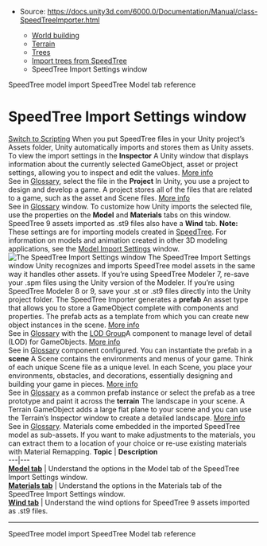 * Source: https://docs.unity3d.com/6000.0/Documentation/Manual/class-SpeedTreeImporter.html

  * [World building](https://docs.unity3d.com/6000.0/Documentation/Manual/CreatingEnvironments.html)
  * [Terrain](https://docs.unity3d.com/6000.0/Documentation/Manual/script-Terrain.html)
  * [Trees](https://docs.unity3d.com/6000.0/Documentation/Manual/terrain-Trees-Landing.html)
  * [Import trees from SpeedTree](https://docs.unity3d.com/6000.0/Documentation/Manual/SpeedTree-landing.html)
  * SpeedTree Import Settings window


[](https://docs.unity3d.com/6000.0/Documentation/Manual/SpeedTree.html)
SpeedTree model import
[](https://docs.unity3d.com/6000.0/Documentation/Manual/SpeedTreeImporter-Model.html)
SpeedTree Model tab reference
# SpeedTree Import Settings window
[Switch to Scripting](https://docs.unity3d.com/6000.0/Documentation/ScriptReference/SpeedTreeImporter.html "Go to SpeedTreeImporter page in the Scripting Reference")
When you put SpeedTree files in your Unity project’s Assets folder, Unity automatically imports and stores them as Unity assets. To view the import settings in the **Inspector** A Unity window that displays information about the currently selected GameObject, asset or project settings, allowing you to inspect and edit the values. [More info](https://docs.unity3d.com/6000.0/Documentation/Manual/UsingTheInspector.html)  
See in [Glossary](https://docs.unity3d.com/6000.0/Documentation/Manual/Glossary.html#Inspector), select the file in the **Project** In Unity, you use a project to design and develop a game. A project stores all of the files that are related to a game, such as the asset and Scene files. [More info](https://docs.unity3d.com/6000.0/Documentation/Manual/2Dor3D.html)  
See in [Glossary](https://docs.unity3d.com/6000.0/Documentation/Manual/Glossary.html#Project) window. To customize how Unity imports the selected file, use the properties on the **Model** and **Materials** tabs on this window. SpeedTree 9 assets imported as .st9 files also have a **Wind** tab.
**Note:** These settings are for importing models created in [SpeedTree](https://docs.unity3d.com/6000.0/Documentation/Manual/SpeedTree.html). For information on models and animation created in other 3D modeling applications, see the [Model Import Settings](https://docs.unity3d.com/6000.0/Documentation/Manual/class-FBXImporter.html) window.
![The SpeedTree Import Settings window](https://docs.unity3d.com/6000.0/Documentation/uploads/Main/class-SpeedTreeImporter.png) The SpeedTree Import Settings window
Unity recognizes and imports SpeedTree model assets in the same way it handles other assets. If you’re using SpeedTree Modeler 7, re-save your .spm files using the Unity version of the Modeler. If you’re using SpeedTree Modeler 8 or 9, save your .st or .st9 files directly into the Unity project folder. The SpeedTree Importer generates a **prefab** An asset type that allows you to store a GameObject complete with components and properties. The prefab acts as a template from which you can create new object instances in the scene. [More info](https://docs.unity3d.com/6000.0/Documentation/Manual/Prefabs.html)  
See in [Glossary](https://docs.unity3d.com/6000.0/Documentation/Manual/Glossary.html#Prefab) with the [LOD Group](https://docs.unity3d.com/6000.0/Documentation/Manual/class-LODGroup.html)A component to manage level of detail (LOD) for GameObjects. [More info](https://docs.unity3d.com/6000.0/Documentation/Manual/class-LODGroup.html)  
See in [Glossary](https://docs.unity3d.com/6000.0/Documentation/Manual/Glossary.html#LODGroup) component configured. You can instantiate the prefab in a **scene** A Scene contains the environments and menus of your game. Think of each unique Scene file as a unique level. In each Scene, you place your environments, obstacles, and decorations, essentially designing and building your game in pieces. [More info](https://docs.unity3d.com/6000.0/Documentation/Manual/CreatingScenes.html)  
See in [Glossary](https://docs.unity3d.com/6000.0/Documentation/Manual/Glossary.html#Scene) as a common prefab instance or select the prefab as a tree prototype and paint it across the **terrain** The landscape in your scene. A Terrain GameObject adds a large flat plane to your scene and you can use the Terrain’s Inspector window to create a detailed landscape. [More info](https://docs.unity3d.com/6000.0/Documentation/Manual/terrain-UsingTerrains.html)  
See in [Glossary](https://docs.unity3d.com/6000.0/Documentation/Manual/Glossary.html#Terrain).
Materials come embedded in the imported SpeedTree model as sub-assets. If you want to make adjustments to the materials, you can extract them to a location of your choice or re-use existing materials with Material Remapping.
**Topic** | **Description**  
---|---  
**[Model tab](https://docs.unity3d.com/6000.0/Documentation/Manual/SpeedTreeImporter-Model.html)** | Understand the options in the Model tab of the SpeedTree Import Settings window.  
**[Materials tab](https://docs.unity3d.com/6000.0/Documentation/Manual/SpeedTreeImporter-Materials.html)** | Understand the options in the Materials tab of the SpeedTree Import Settings window.  
**[Wind tab](https://docs.unity3d.com/6000.0/Documentation/Manual/SpeedTreeImporter-Wind.html)** | Understand the wind options for SpeedTree 9 assets imported as .st9 files.  
* * *
[](https://docs.unity3d.com/6000.0/Documentation/Manual/SpeedTree.html)
SpeedTree model import
[](https://docs.unity3d.com/6000.0/Documentation/Manual/SpeedTreeImporter-Model.html)
SpeedTree Model tab reference
